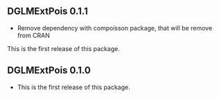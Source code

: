 ## DGLMExtPois 0.1.1

* Remove dependency with compoisson package, that will be remove from CRAN

This is the first release of this package.

## DGLMExtPois 0.1.0

* This is the first release of this package.
